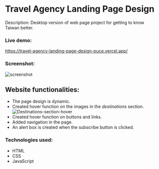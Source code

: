 # Travel Agency Landing Page Design
Description: Desktop version of web page project for getting to know Taiwan better.
### Live demo:
https://travel-agency-landing-page-design-puce.vercel.app/
### Screenshot:
![screenshot](https://user-images.githubusercontent.com/87233307/222387365-cbd3a2d0-5a6e-4dbb-9d24-3f9d7528eddf.png)
## Website functionalities:
- The page design is dynamic.
- Created hover function on the images in the _destinations_ section.
![Destinations-section-hover](https://user-images.githubusercontent.com/87233307/222389767-6aea6a81-4312-4d9a-bd7d-09953bd5c2fb.png)
- Created hover function on buttons and links.
- Added navigation in the page.
- An alert box is created when the subscribe button is clicked.
### Technologies used:
- HTML
- CSS
- JavaScript
